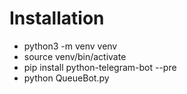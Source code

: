 # Installation
* python3 -m venv venv
* source venv/bin/activate
* pip install python-telegram-bot --pre
* python QueueBot.py